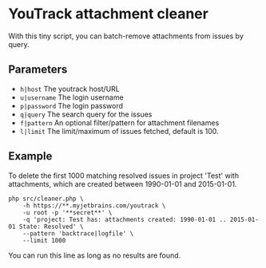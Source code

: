 # YouTrack attachment cleaner

With this tiny script, you can batch-remove attachments from issues by query.

## Parameters

* `h|host` The youtrack host/URL
* `u|username` The login username
* `p|password` The login password
* `q|query` The search query for the issues
* `f|pattern` An optional filter/pattern for attachment filenames
* `l|limit` The limit/maximum of issues fetched, default is 100.

## Example

To delete the first 1000 matching resolved issues in project 'Test' with attachments, which are
created between 1990-01-01 and 2015-01-01.

    php src/cleaner.php \
        -h https://**.myjetbrains.com/youtrack \
        -u root -p '**secret**' \
        -q 'project: Test has: attachments created: 1990-01-01 .. 2015-01-01 State: Resolved' \
        --pattern 'backtrace|logfile' \
        --limit 1000

You can run this line as long as no results are found.
